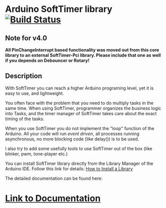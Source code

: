 # Arduino SoftTimer library [![Build Status](https://travis-ci.org/prampec/arduino-softtimer.svg?branch=master)](https://travis-ci.org/prampec/arduino-softtimer) #

## Note for v4.0 ##

**All PinChangeInterrupt based functionality was moved out from this core library to an external SoftTimer-Pci library. Please include that one as well if you depends on Debouncer or Rotary!**

## Description ##

With SoftTimer you can reach a higher Arduino programing level, yet it is easy to use, and lightweight.

You often face with the problem that you need to do multiply tasks in the same time. When using SoftTimer, programmer organizes the business logic into Tasks, and the timer manager of SoftTimer takes care about the exact timing of the tasks.

When you use SoftTimer you do not implement the "loop" function of the Arduino. All your code will run *event driven*, all processes running asynchronous, no more blocking code (like delay()) is to be used.

I also try to add some usefully tools to use SoftTimer out of the box (like blinker, pwm, tone-player etc.)

You can install SoftTimer library directly from the Library Manager of the Arduino IDE. Follow this link for details: [How to Install a Library](https://www.arduino.cc/en/Guide/Libraries#toc3)

The detailed documentation can be found here:

# [Link to Documentation](https://github.com/prampec/arduino-softtimer/blob/wiki/SoftTimer.md) #
